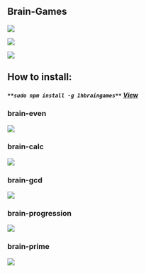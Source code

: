 ## **Brain-Games**

<a href="https://codeclimate.com/github/yanepenb/project-lvl1-s380/maintainability"><img src="https://api.codeclimate.com/v1/badges/3a556f7bfa6c55c47df4/maintainability" /></a>

<a href="https://codeclimate.com/github/yanepenb/project-lvl1-s380/test_coverage"><img src="https://api.codeclimate.com/v1/badges/3a556f7bfa6c55c47df4/test_coverage" /></a>

<a href="https://travis-ci.org/yanepenb/project-lvl1-s380"><img src="https://travis-ci.com/yanepenb/project-lvl1-s380.svg?branch=master" /></a>

## **How to install:**
##### ``` **sudo npm install -g 1hbraingames** ``` [View](https://asciinema.org/a/zWPlmHrxfFdNQfPMB975GSUNK)

### **brain-even**
<a href="https://asciinema.org/a/oYSbaczOK8UVJRRBi93ik8KOg" target="_blank"><img src="https://asciinema.org/a/oYSbaczOK8UVJRRBi93ik8KOg.svg" /></a>
### **brain-calc**
<a href="https://asciinema.org/a/E1DsD4LZq21V81rPgrR4YbmC4" target="_blank"><img src="https://asciinema.org/a/E1DsD4LZq21V81rPgrR4YbmC4.svg" /></a>
### **brain-gcd**
<a href="https://asciinema.org/a/eNaAeZhoYpxrT0EpCpmjU0hbd" target="_blank"><img src="https://asciinema.org/a/eNaAeZhoYpxrT0EpCpmjU0hbd.svg" /></a>
### **brain-progression**
<a href="https://asciinema.org/a/O1Na2wpw40u8R3GnRXVIOIWbr" target="_blank"><img src="https://asciinema.org/a/O1Na2wpw40u8R3GnRXVIOIWbr.svg" /></a>
### **brain-prime**
<a href="https://asciinema.org/a/peyYy2ZhWGUfZsHKG12Rhsu9v" target="_blank"><img src="https://asciinema.org/a/peyYy2ZhWGUfZsHKG12Rhsu9v.svg" /></a>